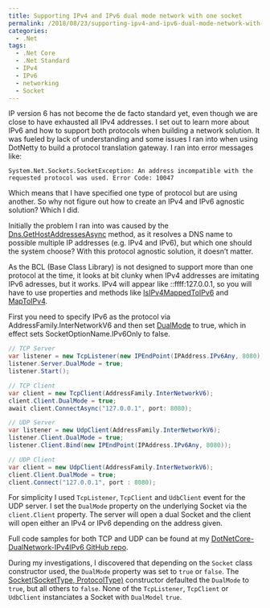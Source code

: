 ```yaml
---
title: Supporting IPv4 and IPv6 dual mode network with one socket
permalink: /2018/08/23/supporting-ipv4-and-ipv6-dual-mode-network-with-one-socket/
categories:
  - .Net
tags:
  - .Net Core
  - .Net Standard
  - IPv4
  - IPv6
  - networking
  - Socket
---
```

IP version 6 has not become the de facto standard yet, even though we are close to have exhausted all IPv4 addresses. I set out to learn more about IPv6 and how to support both protocols when building a network solution. It was fueled by lack of understanding and some issues I ran into when using DotNetty to build a protocol translation gateway. I ran into error messages like:

`System.Net.Sockets.SocketException: An address incompatible with the requested protocol was used. Error Code: 10047`

Which means that I have specified one type of protocol but are using another. So why not figure out how to create an IPv4 and IPv6 agnostic solution? Which I did.

Initially the problem I ran into was caused by the [Dns.GetHostAddressesAsync](https://docs.microsoft.com/en-us/dotnet/api/system.net.dns.gethostaddressesasync) method, as it resolves a DNS name to possible multiple IP addresses (e.g. IPv4 and IPv6), but which one should the system choose? With this protocol agnostic solution, it doesn’t matter.

As the BCL (Base Class Library) is not designed to support more than one protocol at the time, it looks at bit clunky when IPv4 addresses are imitating IPv6 adresses, but it works. IPv4 will appear like ::ffff:127.0.0.1, so you will have to use properties and methods like [IsIPv4MappedToIPv6](https://docs.microsoft.com/da-dk/dotnet/api/system.net.ipaddress.isipv4mappedtoipv6) and [MapToIPv4](https://docs.microsoft.com/da-dk/dotnet/api/system.net.ipaddress.maptoipv4).

First you need to specify IPv6 as the protocol via AddressFamily.InterNetworkV6 and then set [DualMode](https://docs.microsoft.com/da-dk/dotnet/api/system.net.sockets.socket.dualmode) to true, which in effect sets SocketOptionName.IPv6Only to false.

```csharp
// TCP Server
var listener = new TcpListener(new IPEndPoint(IPAddress.IPv6Any, 8080));
listener.Server.DualMode = true;
listener.Start();

// TCP Client
var client = new TcpClient(AddressFamily.InterNetworkV6);
client.Client.DualMode = true;
await client.ConnectAsync("127.0.0.1", port: 8080);

// UDP Server
var listener = new UdpClient(AddressFamily.InterNetworkV6);
listener.Client.DualMode = true;
listener.Client.Bind(new IPEndPoint(IPAddress.IPv6Any, 8080));

// UDP Client
var client = new UdpClient(AddressFamily.InterNetworkV6);
client.Client.DualMode = true;
client.Connect("127.0.0.1", port : 8080);
```

For simplicity I used `TcpListener`, `TcpClient` and `UdbClient` event for the UDP server. I set the `DualMode` property on the underlying Socket via the `client.Client` property. The server will open a dual Socket and the client will open either an IPv4 or IPv6 depending on the address given.

Full code samples for both TCP and UDP can be found at my [DotNetCore-DualNetwork-IPv4IPv6 GitHub repo](https://github.com/Lybecker/DotNetCore-DualNetwork-IPv4IPv6/).

During my investigations, I discovered that depending on the `Socket` class constructor used, the `DualMode` property was set to `true` or `false`. The [Socket(SocketType, ProtocolType)](https://docs.microsoft.com/da-dk/dotnet/api/system.net.sockets.socket.-ctor) constructor defaulted the `DualMode` to `true`, but all others to `false`. None of the `TcpListener`, `TcpClient` or `UdbClient` instanciates a Socket with `DualModel` `true`.
